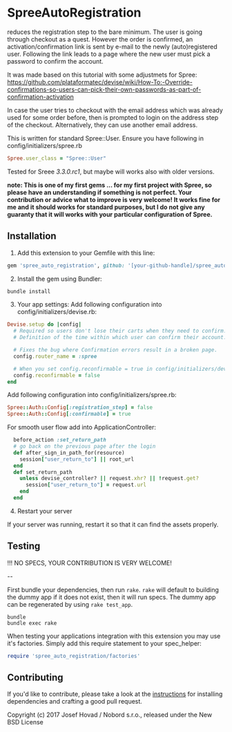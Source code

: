 SpreeAutoRegistration
=====================

reduces the registration step to the bare minimum. The user is going through checkout as a quest. However the order is confirmed, an activation/confirmation link is sent by e-mail to the newly (auto)registered user. Following the link leads to a page where the new user must pick a password to confirm the account.

It was made based on this tutorial with some adjustmets for Spree: https://github.com/plataformatec/devise/wiki/How-To:-Override-confirmations-so-users-can-pick-their-own-passwords-as-part-of-confirmation-activation

In case the user tries to checkout with the email address which was already used for some order before, then is prompted to login on the address step of the checkout. Alternatively, they can use another email address.

This is written for standard Spree::User. Ensure you have following in config/initializers/spree.rb
```ruby
Spree.user_class = "Spree::User"
```

Tested for Sreee *3.3.0.rc1*, but maybe will works also with older versions.

**note: This is one of my first gems ... for my first project with Spree, so please have an understanding if something is not perfect. Your contribution or advice what to improve is very welcome! It works fine for me and it should works for standard purposes, but I do not give any guaranty that it will works with your particular configuration of Spree.**

## Installation

1. Add this extension to your Gemfile with this line:
  ```ruby
  gem 'spree_auto_registration', github: '[your-github-handle]/spree_auto_registration'
  ```

2. Install the gem using Bundler:
  ```ruby
  bundle install
  ```

3. Your app settings:
Add following configuration into config/initializers/devise.rb:
```ruby
Devise.setup do |config|
  # Required so users don't lose their carts when they need to confirm.
  # Definition of the time within which user can confirm their account. (From user point of view it's smoother to make no limits, from security point of view it's probably good to limit it - in case of leak of the confirmation token ... Or maybe some hard attac that will generates random tokens can accidently confirm the someone else's account. This threat can be reduce with proper monitoring. Consider on your own context.)  config.allow_unconfirmed_access_for = 100000.days

  # Fixes the bug where Confirmation errors result in a broken page.
  config.router_name = :spree

  # When you set config.reconfirmable = true in config/initializers/devise.rb than Devise requires any email changes to be confirmed by email. This might be a problem when you want to change email without sending confirmation, for example when admin edits some user.
  config.reconfirmable = false
end
```

Add following configuration into config/initializers/spree.rb:
```ruby
Spree::Auth::Config[:registration_step] = false
Spree::Auth::Config[:confirmable] = true
```

For smooth user flow add into ApplicationController:
```ruby
  before_action :set_return_path
  # go back on the previous page after the login
  def after_sign_in_path_for(resource) 
    session["user_return_to"] || root_url 
  end
  def set_return_path
    unless devise_controller? || request.xhr? || !request.get?
      session["user_return_to"] = request.url
    end
  end
```

4. Restart your server

  If your server was running, restart it so that it can find the assets properly.

## Testing

!!! NO SPECS, YOUR CONTRIBUTION IS VERY WELCOME!

--

First bundle your dependencies, then run `rake`. `rake` will default to building the dummy app if it does not exist, then it will run specs. The dummy app can be regenerated by using `rake test_app`.

```shell
bundle
bundle exec rake
```

When testing your applications integration with this extension you may use it's factories.
Simply add this require statement to your spec_helper:

```ruby
require 'spree_auto_registration/factories'
```


## Contributing

If you'd like to contribute, please take a look at the
[instructions](CONTRIBUTING.md) for installing dependencies and crafting a good
pull request.

Copyright (c) 2017 Josef Hovad / Nobord s.r.o., released under the New BSD License
